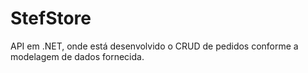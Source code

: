 # StefStore

API em .NET, onde está desenvolvido o CRUD de pedidos conforme a modelagem de dados fornecida.
